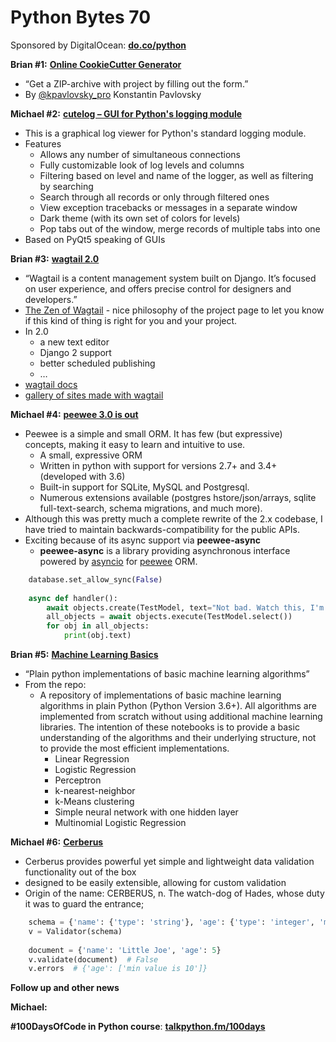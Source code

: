 # Python Bytes 70
Sponsored by DigitalOcean: [**do.co/python**](https://do.co/python)

**Brian #1:** [**Online CookieCutter Generator**](https://generator.kpavlovsky.pro/)

- “Get a ZIP-archive with project by filling out the form.”
- By [@kpavlovsky_pro](https://twitter.com/kpavlovsky_pro) Konstantin Pavlovsky

**Michael #2:** [**cutelog – GUI for Python's logging module**](https://github.com/busimus/cutelog)

- This is a graphical log viewer for Python's standard logging module. 
- Features
	- Allows any number of simultaneous connections
	- Fully customizable look of log levels and columns
	- Filtering based on level and name of the logger, as well as filtering by searching
	- Search through all records or only through filtered ones
	- View exception tracebacks or messages in a separate window
	- Dark theme (with its own set of colors for levels)
	- Pop tabs out of the window, merge records of multiple tabs into one
- Based on PyQt5 speaking of GUIs

**Brian #3:** [**wagtail 2.0**](https://wagtail.io/blog/wagtail-2/)

- “Wagtail is a content management system built on Django. It’s focused on user experience, and offers precise control for designers and developers.”
- [The Zen of Wagtail](http://docs.wagtail.io/en/v2.0/getting_started/the_zen_of_wagtail.html) - nice philosophy of the project page to let you know if this kind of thing is right for you and your project.
- In 2.0
  - a new text editor
  - Django 2 support 
  - better scheduled publishing
  - …
- [wagtail docs](http://docs.wagtail.io/en/v2.0/getting_started/index.html)
- [gallery of sites made with wagtail](https://madewithwagtail.org/)

**Michael #4:** [**peewee 3.0 is out**](http://charlesleifer.com/blog/peewee-3-0-released/)

- Peewee is a simple and small ORM. It has few (but expressive) concepts, making it easy to learn and intuitive to use.
	- A small, expressive ORM
	- Written in python with support for versions 2.7+ and 3.4+ (developed with 3.6)
	- Built-in support for SQLite, MySQL and Postgresql.
	- Numerous extensions available (postgres hstore/json/arrays, sqlite full-text-search, schema migrations, and much more).
- Although this was pretty much a complete rewrite of the 2.x codebase, I have tried to maintain backwards-compatibility for the public APIs.
- Exciting because of its async support via **peewee-async**
	- **peewee-async** is a library providing asynchronous interface powered by [asyncio](https://docs.python.org/3/library/asyncio.html) for [peewee](https://github.com/coleifer/peewee) ORM.

```python
    database.set_allow_sync(False)
    
    async def handler():
        await objects.create(TestModel, text="Not bad. Watch this, I'm async!")
        all_objects = await objects.execute(TestModel.select())
        for obj in all_objects:
            print(obj.text)
```

**Brian #5:** [**Machine Learning Basics**](https://github.com/zotroneneis/machine_learning_basics)

- “Plain python implementations of basic machine learning algorithms”
- From the repo:
	- A repository of implementations of basic machine learning algorithms in plain Python (Python Version 3.6+). All algorithms are implemented from scratch without using additional machine learning libraries. The intention of these notebooks is to provide a basic understanding of the algorithms and their underlying structure, not to provide the most efficient implementations.
		- Linear Regression
		- Logistic Regression
		- Perceptron
		- k-nearest-neighbor
		- k-Means clustering
		- Simple neural network with one hidden layer
		- Multinomial Logistic Regression

**Michael #6:** [**Cerberus**](http://docs.python-cerberus.org/en/stable/)

- Cerberus provides powerful yet simple and lightweight data validation functionality out of the box
- designed to be easily extensible, allowing for custom validation
- Origin of the name: CERBERUS, n. The watch-dog of Hades, whose duty it was to guard the entrance;

```python
    schema = {'name': {'type': 'string'}, 'age': {'type': 'integer', 'min': 10}}
    v = Validator(schema)
    
    document = {'name': 'Little Joe', 'age': 5}
    v.validate(document)  # False
    v.errors  # {'age': ['min value is 10']}
```

**Follow up and other news**

**Michael:**

**#100DaysOfCode in Python course**: **[talkpython.fm/100days](https://talkpython.fm/100days)**
